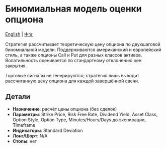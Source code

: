 # Биномиальная модель оценки опциона
[English](README.md) | [中文](README_cn.md)

Стратегия рассчитывает теоретическую цену опциона по двухшаговой биномиальной модели. Поддерживаются американский и европейский стиль, а также опционы Call и Put для разных классов активов. Волатильность оценивается по стандартному отклонению цен закрытия.

Торговые сигналы не генерируются; стратегия лишь выводит рассчитанную цену опциона для каждой завершённой свечи.

## Детали
- **Назначение**: расчёт цены опциона (без сделок)
- **Параметры**: Strike Price, Risk Free Rate, Dividend Yield, Asset Class, Option Style, Option Type, Minutes/Hours/Days до экспирации, Timeframe
- **Индикаторы**: Standard Deviation
- **Лонг/Шорт**: N/A
- **Стопы**: нет
